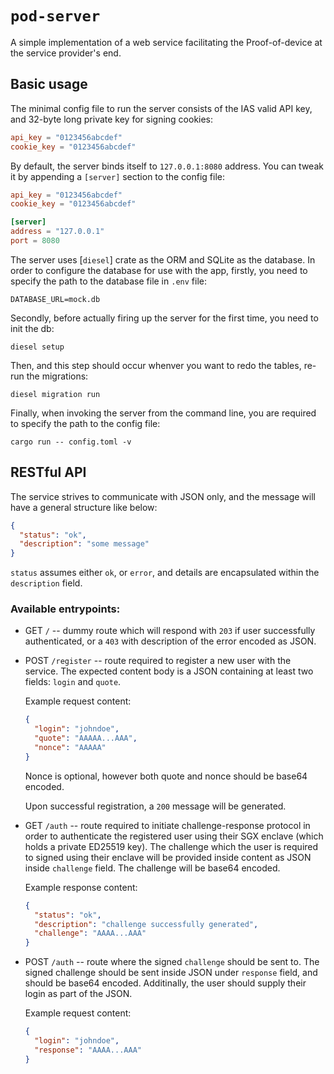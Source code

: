 # `pod-server`

A simple implementation of a web service facilitating the Proof-of-device
at the service provider's end.

## Basic usage

The minimal config file to run the server consists of the IAS valid API key,
and 32-byte long private key for signing cookies:

```toml
api_key = "0123456abcdef"
cookie_key = "0123456abcdef"
```

By default, the server binds itself to `127.0.0.1:8080` address. You can tweak
it by appending a `[server]` section to the config file:

```toml
api_key = "0123456abcdef"
cookie_key = "0123456abcdef"

[server]
address = "127.0.0.1"
port = 8080
```

The server uses [`diesel`] crate as the ORM and SQLite as the database. In order
to configure the database for use with the app, firstly, you need to specify the
path to the database file in `.env` file:

```
DATABASE_URL=mock.db
```

Secondly, before actually firing up the server for the first time, you need to
init the db:

```
diesel setup
```

Then, and this step should occur whenver you want to redo the tables, re-run
the migrations:

```
diesel migration run
```

Finally, when invoking the server from the command line, you are required to
specify the path to the config file:

```
cargo run -- config.toml -v
```

## RESTful API

The service strives to communicate with JSON only, and the message will have a 
general structure like below:

```json
{
  "status": "ok",
  "description": "some message"
}
```

`status` assumes either `ok`, or `error`, and details are encapsulated within
the `description` field.

### Available entrypoints:

* GET `/` -- dummy route which will respond with `203` if user successfully
  authenticated, or a `403` with description of the error encoded as JSON.


* POST `/register` -- route required to register a new user with the service. The
  expected content body is a JSON containing at least two fields: `login` and
  `quote`.

  Example request content:

  ```json
  {
    "login": "johndoe",
    "quote": "AAAAA...AAA",
    "nonce": "AAAAA"
  }
  ```

  Nonce is optional, however both quote and nonce should be base64 encoded.

  Upon successful registration, a `200` message will be generated.

* GET `/auth` -- route required to initiate challenge-response protocol in order
  to authenticate the registered user using their SGX enclave (which holds a
  private ED25519 key). The challenge which the user is required to signed using
  their enclave will be provided inside content as JSON inside `challenge` field.
  The challenge will be base64 encoded.

  Example response content:

  ```json
  {
    "status": "ok",
    "description": "challenge successfully generated",
    "challenge": "AAAA...AAA"
  }
  ```

* POST `/auth` -- route where the signed `challenge` should be sent to. The signed
  challenge should be sent inside JSON under `response` field, and should be base64
  encoded. Additinally, the user should supply their login as part of the JSON.

  Example request content:

  ```json
  {
    "login": "johndoe",
    "response": "AAAA...AAA"
  }
  ```
